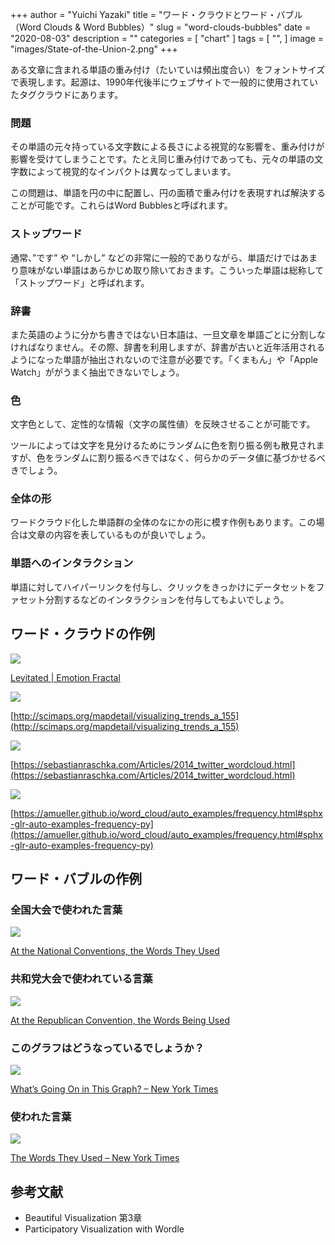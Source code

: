 +++
author = "Yuichi Yazaki"
title = "ワード・クラウドとワード・バブル（Word Clouds & Word Bubbles）"
slug = "word-clouds-bubbles"
date = "2020-08-03"
description = ""
categories = [
    "chart"
]
tags = [
    "",
]
image = "images/State-of-the-Union-2.png"
+++

ある文章に含まれる単語の重み付け（たいていは頻出度合い）をフォントサイズで表現します。起源は、1990年代後半にウェブサイトで一般的に使用されていたタグクラウドにあります。

<!--more-->

### 問題

その単語の元々持っている文字数による長さによる視覚的な影響を、重み付けが影響を受けてしまうことです。たとえ同じ重み付けであっても、元々の単語の文字数によって視覚的なインパクトは異なってしまいます。

この問題は、単語を円の中に配置し、円の面積で重み付けを表現すれば解決することが可能です。これらはWord Bubblesと呼ばれます。

### ストップワード
通常、”です” や “しかし” などの非常に一般的でありながら、単語だけではあまり意味がない単語はあらかじめ取り除いておきます。こういった単語は総称して「ストップワード」と呼ばれます。

### 辞書
また英語のように分かち書きではない日本語は、一旦文章を単語ごとに分割しなければなりません。その際、辞書を利用しますが、辞書が古いと近年活用されるようになった単語が抽出されないので注意が必要です。「くまもん」や「Apple Watch」ががうまく抽出できないでしょう。

### 色
文字色として、定性的な情報（文字の属性値）を反映させることが可能です。

ツールによっては文字を見分けるためにランダムに色を割り振る例も散見されますが、色をランダムに割り振るべきではなく、何らかのデータ値に基づかせるべきでしょう。

### 全体の形
ワードクラウド化した単語群の全体のなにかの形に模す作例もあります。この場合は文章の内容を表しているものが良いでしょう。

### 単語へのインタラクション
単語に対してハイパーリンクを付与し、クリックをきっかけにデータセットをファセット分割するなどのインタラクションを付与してもよいでしょう。

## ワード・クラウドの作例

![](images/emoSafes.jpg)

[Levitated | Emotion Fractal](http://www.levitated.net/daily/levEmotionFractal.html)


![](images/30-Years-of-Scientific-Development.png)

[http://scimaps.org/mapdetail/visualizing_trends_a_155](http://scimaps.org/mapdetail/visualizing_trends_a_155)

![](images/my_twitter_wordcloud_2.jpg)

[https://sebastianraschka.com/Articles/2014_twitter_wordcloud.html](https://sebastianraschka.com/Articles/2014_twitter_wordcloud.html)



![](images/sphx_glr_frequency_001.png)

[https://amueller.github.io/word_cloud/auto_examples/frequency.html#sphx-glr-auto-examples-frequency-py](https://amueller.github.io/word_cloud/auto_examples/frequency.html#sphx-glr-auto-examples-frequency-py)


## ワード・バブルの作例

### 全国大会で使われた言葉

![](images/BubbleChart-1.png)

[At the National Conventions, the Words They Used](https://archive.nytimes.com/www.nytimes.com/interactive/2012/09/06/us/politics/convention-word-counts.html)



### 共和党大会で使われている言葉

![](images/WordBubblesNYT-1.png)

[At the Republican Convention, the Words Being Used](https://archive.nytimes.com/www.nytimes.com/interactive/2012/08/28/us/politics/convention-word-counts.html)

### このグラフはどうなっているでしょうか？

![](images/Whats-Going-On-in-This-Graph_NYT.png)

[What’s Going On in This Graph? – New York Times](https://www.nytimes.com/interactive/2018/02/08/learning/13WGOITGraphLN.html)


### 使われた言葉

![](images/words_for_web.png)

[The Words They Used – New York Times](https://archive.nytimes.com/www.nytimes.com/interactive/2008/09/04/us/politics/20080905_WORDS_GRAPHIC.html)


## 参考文献

- Beautiful Visualization 第3章
- Participatory Visualization with Wordle